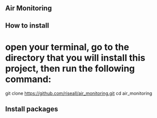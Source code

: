 ## Air Monitoring

## How to install
# open your terminal, go to the directory that you will install this project, then run the following command:

git clone https://github.com/riseall/air_monitoring.git
cd air_monitoring

## Install packages
